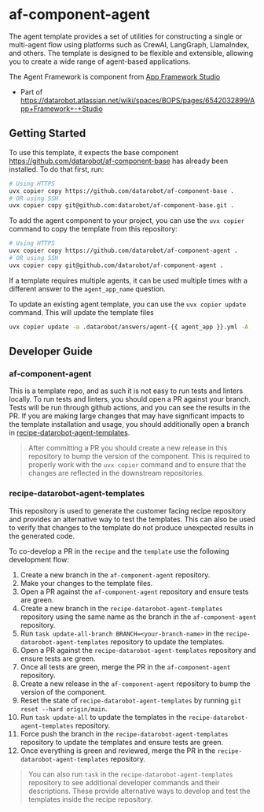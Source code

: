 # af-component-agent

The agent template provides a set of utilities for constructing a single or multi-agent flow using platforms such
as CrewAI, LangGraph, LlamaIndex, and others. The template is designed to be flexible and extensible, allowing you
to create a wide range of agent-based applications.

The Agent Framework is component from [App Framework Studio](https://github.com/datarobot/app-framework-studio)


* Part of https://datarobot.atlassian.net/wiki/spaces/BOPS/pages/6542032899/App+Framework+-+Studio


## Getting Started

To use this template, it expects the base component https://github.com/datarobot/af-component-base has already been 
installed. To do that first, run:

```bash
# Using HTTPS
uvx copier copy https://github.com/datarobot/af-component-base .
# OR using SSH
uvx copier copy git@github.com:datarobot/af-component-base.git .
```

To add the agent component to your project, you can use the `uvx copier` command to copy the template from this repository:

```bash
# Using HTTPS
uvx copier copy https://github.com/datarobot/af-component-agent .
# OR using SSH
uvx copier copy git@github.com/datarobot/af-component-agent .
```

If a template requires multiple agents, it can be used multiple times with a different answer to the 
`agent_app_name` question.

To update an existing agent template, you can use the `uvx copier update` command. This will update the template files

```bash
uvx copier update -a .datarobot/answers/agent-{{ agent_app }}.yml -A
```


## Developer Guide

### af-component-agent

This is a template repo, and as such it is not easy to run tests and linters locally. To run tests and linters, 
you should open a PR against your branch. Tests will be run through github actions, and you can see the results
in the PR. If you are making large changes that may have significant impacts to the template installation
and usage, you should additionally open a branch in [recipe-datarobot-agent-templates](https://github.com/datarobot/recipe-datarobot-agent-templates).

> After committing a PR you should create a new release in this repository to bump the version of the component.
> This is required to properly work with the `uvx copier` command and to ensure that the changes are reflected in the
> downstream repositories.

### recipe-datarobot-agent-templates
This repository is used to generate the customer facing recipe repository and provides an alternative way to test the 
templates. This can also be used to verify that changes to the template do not produce unexpected results in the 
generated code.

To co-develop a PR in the `recipe` and the `template` use the following development flow:
1. Create a new branch in the `af-component-agent` repository.
2. Make your changes to the template files.
3. Open a PR against the `af-component-agent` repository and ensure tests are green.
4. Create a new branch in the `recipe-datarobot-agent-templates` repository using the same name as the branch in the `af-component-agent` repository.
5. Run `task update-all-branch BRANCH=<your-branch-name>` in the `recipe-datarobot-agent-templates` repository to update the templates.
6. Open a PR against the `recipe-datarobot-agent-templates` repository and ensure tests are green.
7. Once all tests are green, merge the PR in the `af-component-agent` repository.
8. Create a new release in the `af-component-agent` repository to bump the version of the component.
9. Reset the state of `recipe-datarobot-agent-templates` by running `git reset --hard origin/main`.
10. Run `task update-all` to update the templates in the `recipe-datarobot-agent-templates` repository.
11. Force push the branch in the `recipe-datarobot-agent-templates` repository to update the templates and ensure tests are green.
12. Once everything is green and reviewed, merge the PR in the `recipe-datarobot-agent-templates` repository.

> You can also run `task` in the `recipe-datarobot-agent-templates` repository to see additional developer commands and their descriptions.
> These provide alternative ways to develop and test the templates inside the recipe repository.
